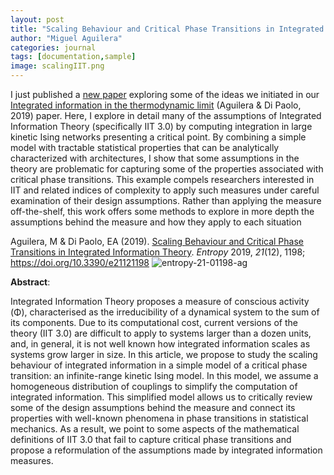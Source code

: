 ```yaml
---
layout: post
title: "Scaling Behaviour and Critical Phase Transitions in Integrated Information Theory"
author: "Miguel Aguilera"
categories: journal
tags: [documentation,sample]
image: scalingIIT.png
---
```


I just published a [new paper](https://www.mdpi.com/1099-4300/21/12/1198) exploring some of the ideas we initiated in our [Integrated information in the thermodynamic limit](https://doi.org/10.1016/j.neunet.2019.03.001) (Aguilera & Di Paolo, 2019) paper. Here, I  explore in detail many of the assumptions of Integrated Information Theory (specifically IIT 3.0) by computing integration in large kinetic Ising networks presenting a critical point. By combining a simple model with tractable statistical properties that can be analytically characterized with architectures, I show that some assumptions in the theory are problematic for capturing some of the properties associated with critical phase transitions. This example compels researchers interested in IIT and related indices of complexity to apply such measures under careful examination of their design assumptions. Rather than applying the measure off-the-shelf, this work offers some methods to explore in more depth the assumptions behind the measure and how they apply to each situation 

Aguilera, M & Di Paolo, EA (2019). [Scaling Behaviour and Critical Phase Transitions in Integrated Information Theory](https://www.mdpi.com/1099-4300/21/12/1198). _Entropy_ 2019, _21_(12), 1198; https://doi.org/10.3390/e21121198 ![entropy-21-01198-ag](https://maguilera0.files.wordpress.com/2019/12/entropy-21-01198-ag.png) 

**Abstract**: 

Integrated Information Theory proposes a measure of conscious activity (<span id="MathJax-Element-1-Frame" class="MathJax" role="presentation"><span id="MathJax-Span-1" class="math"><span id="MathJax-Span-2" class="mrow"><span id="MathJax-Span-3" class="semantics"><span id="MathJax-Span-4" class="mi">Φ</span></span></span></span></span>), characterised as the irreducibility of a dynamical system to the sum of its components. Due to its computational cost, current versions of the theory (IIT 3.0) are difficult to apply to systems larger than a dozen units, and, in general, it is not well known how integrated information scales as systems grow larger in size. In this article, we propose to study the scaling behaviour of integrated information in a simple model of a critical phase transition: an infinite-range kinetic Ising model. In this model, we assume a homogeneous distribution of couplings to simplify the computation of integrated information. This simplified model allows us to critically review some of the design assumptions behind the measure and connect its properties with well-known phenomena in phase transitions in statistical mechanics. As a result, we point to some aspects of the mathematical definitions of IIT 3.0 that fail to capture critical phase transitions and propose a reformulation of the assumptions made by integrated information measures.
